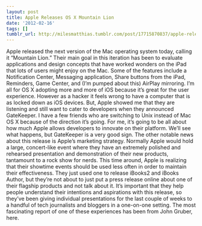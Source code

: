 ```yaml
---
layout: post
title: Apple Releases OS X Mountain Lion
date: '2012-02-16'
tags: []
tumblr_url: http://milesmatthias.tumblr.com/post/17715870837/apple-releases-os-x-mountain-lion
---
```

Apple released the next version of the Mac operating system today, calling it “Mountain Lion.” Their main goal in this iteration has been to evaluate applications and design concepts that have worked wonders on the iPad that lots of users might enjoy on the Mac. Some of the features include a Notification Center, Messaging application, Share buttons from the iPad, Reminders, Game Center, and (I’m pumped about this) AirPlay mirroring.
I’m all for OS X adopting more and more of iOS because it’s great for the user experience. However as a hacker it feels wrong to have a computer that is as locked down as iOS devices. But, Apple showed me that they are listening and still want to cater to developers when they announced GateKeeper.
I have a few friends who are switching to Unix instead of Mac OS X because of the direction it’s going. For me, it’s going to be all about how much Apple allows developers to innovate on their platform. We’ll see what happens, but GateKeeper is a very good sign.
The other notable news about this release is Apple’s marketing strategy. Normally Apple would hold a large, concert-like event where they have an extremely polished and rehearsed presentation and demonstration of their new products, tantamount to a rock show for nerds.
This time around, Apple is realizing that their showtime events should be used less often in order to maintain their effectiveness. They just used one to release iBooks2 and iBooks Author, but they’re not about to just put a press release online about one of their flagship products and not talk about it. It’s important that they help people understand their intentions and aspirations with this release, so they’ve been giving individual presentations for the last couple of weeks to a handful of tech journalists and bloggers in a one-on-one setting.
The most fascinating report of one of these experiences has been from John Gruber, here. 
